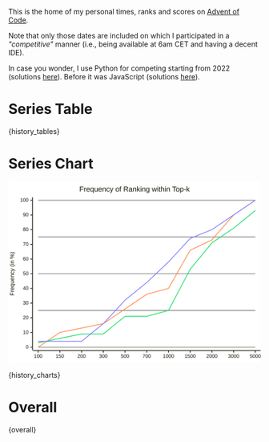 This is the home of my personal times, ranks and scores on [Advent of Code](https://adventofcode.com/).

Note that only those dates are included on which I participated in a *"competitive"* manner (i.e., being available at 6am CET and having a decent IDE).

In case you wonder, I use Python for competing starting from 2022 (solutions [here](https://github.com/phoyh/aoc-py)). Before it was JavaScript (solutions [here](https://github.com/phoyh/aoc-js)).

# Series Table
{history_tables}

# Series Chart
![Metrics](/cumulative-rank-frequency.svg)

{history_charts}

# Overall
{overall}
